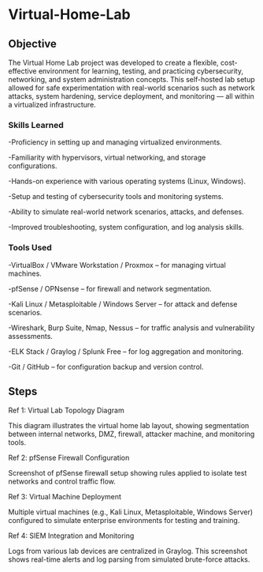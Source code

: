 # Virtual-Home-Lab

## Objective

The Virtual Home Lab project was developed to create a flexible, cost-effective environment for learning, testing, and practicing cybersecurity, networking, and system administration concepts. This self-hosted lab setup allowed for safe experimentation with real-world scenarios such as network attacks, system hardening, service deployment, and monitoring — all within a virtualized infrastructure.

### Skills Learned
-Proficiency in setting up and managing virtualized environments.

-Familiarity with hypervisors, virtual networking, and storage configurations.

-Hands-on experience with various operating systems (Linux, Windows).

-Setup and testing of cybersecurity tools and monitoring systems.

-Ability to simulate real-world network scenarios, attacks, and defenses.

-Improved troubleshooting, system configuration, and log analysis skills.

### Tools Used
-VirtualBox / VMware Workstation / Proxmox – for managing virtual machines.

-pfSense / OPNsense – for firewall and network segmentation.

-Kali Linux / Metasploitable / Windows Server – for attack and defense scenarios.

-Wireshark, Burp Suite, Nmap, Nessus – for traffic analysis and vulnerability assessments.

-ELK Stack / Graylog / Splunk Free – for log aggregation and monitoring.

-Git / GitHub – for configuration backup and version control.

## Steps

Ref 1: Virtual Lab Topology Diagram

This diagram illustrates the virtual home lab layout, showing segmentation between internal networks, DMZ, firewall, attacker machine, and monitoring tools.

Ref 2: pfSense Firewall Configuration

Screenshot of pfSense firewall setup showing rules applied to isolate test networks and control traffic flow.

Ref 3: Virtual Machine Deployment

Multiple virtual machines (e.g., Kali Linux, Metasploitable, Windows Server) configured to simulate enterprise environments for testing and training.

Ref 4: SIEM Integration and Monitoring

Logs from various lab devices are centralized in Graylog. This screenshot shows real-time alerts and log parsing from simulated brute-force attacks.
